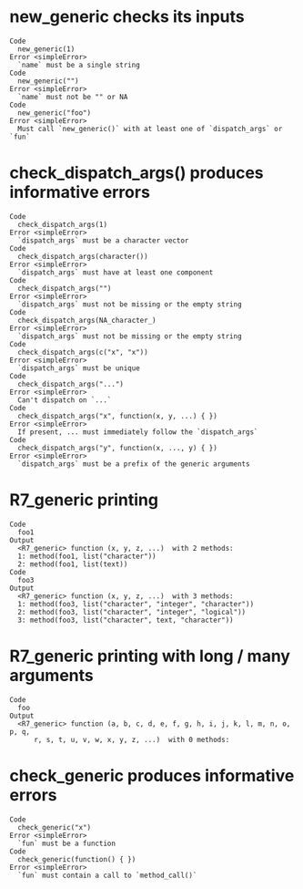 # new_generic checks its inputs

    Code
      new_generic(1)
    Error <simpleError>
      `name` must be a single string
    Code
      new_generic("")
    Error <simpleError>
      `name` must not be "" or NA
    Code
      new_generic("foo")
    Error <simpleError>
      Must call `new_generic()` with at least one of `dispatch_args` or `fun`

# check_dispatch_args() produces informative errors

    Code
      check_dispatch_args(1)
    Error <simpleError>
      `dispatch_args` must be a character vector
    Code
      check_dispatch_args(character())
    Error <simpleError>
      `dispatch_args` must have at least one component
    Code
      check_dispatch_args("")
    Error <simpleError>
      `dispatch_args` must not be missing or the empty string
    Code
      check_dispatch_args(NA_character_)
    Error <simpleError>
      `dispatch_args` must not be missing or the empty string
    Code
      check_dispatch_args(c("x", "x"))
    Error <simpleError>
      `dispatch_args` must be unique
    Code
      check_dispatch_args("...")
    Error <simpleError>
      Can't dispatch on `...`
    Code
      check_dispatch_args("x", function(x, y, ...) { })
    Error <simpleError>
      If present, ... must immediately follow the `dispatch_args`
    Code
      check_dispatch_args("y", function(x, ..., y) { })
    Error <simpleError>
      `dispatch_args` must be a prefix of the generic arguments

# R7_generic printing

    Code
      foo1
    Output
      <R7_generic> function (x, y, z, ...)  with 2 methods:
      1: method(foo1, list("character"))
      2: method(foo1, list(text))
    Code
      foo3
    Output
      <R7_generic> function (x, y, z, ...)  with 3 methods:
      1: method(foo3, list("character", "integer", "character"))
      2: method(foo3, list("character", "integer", "logical"))
      3: method(foo3, list("character", text, "character"))

# R7_generic printing with long / many arguments

    Code
      foo
    Output
      <R7_generic> function (a, b, c, d, e, f, g, h, i, j, k, l, m, n, o, p, q, 
          r, s, t, u, v, w, x, y, z, ...)  with 0 methods:

# check_generic produces informative errors

    Code
      check_generic("x")
    Error <simpleError>
      `fun` must be a function
    Code
      check_generic(function() { })
    Error <simpleError>
      `fun` must contain a call to `method_call()`

